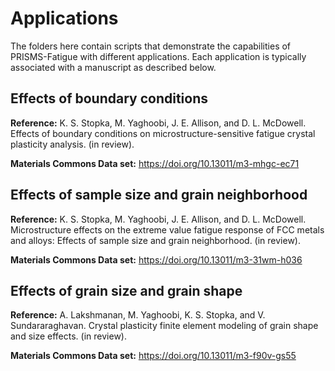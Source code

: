 # Applications

  The folders here contain scripts that demonstrate the capabilities of PRISMS-Fatigue with different applications. Each application is typically associated with a manuscript as described below.
    
## Effects of boundary conditions
  
  <B>Reference:</B> K. S. Stopka, M. Yaghoobi, J. E. Allison, and D. L. McDowell. Effects of boundary conditions on microstructure-sensitive fatigue crystal plasticity analysis. (in review).
  
  <B>Materials Commons Data set:</B> https://doi.org/10.13011/m3-mhgc-ec71


## Effects of sample size and grain neighborhood
  
  <B>Reference:</B> K. S. Stopka, M. Yaghoobi, J. E. Allison, and D. L. McDowell. Microstructure effects on the extreme value fatigue response of FCC metals and alloys: Effects of sample size and grain neighborhood. (in review).
  
  <B>Materials Commons Data set:</B> https://doi.org/10.13011/m3-31wm-h036
  

## Effects of grain size and grain shape
  
  <B>Reference:</B> A. Lakshmanan, M. Yaghoobi, K. S. Stopka, and V. Sundararaghavan. Crystal plasticity finite element modeling of grain shape and size effects. (in review).
  
  <B>Materials Commons Data set:</B> https://doi.org/10.13011/m3-f90v-gs55